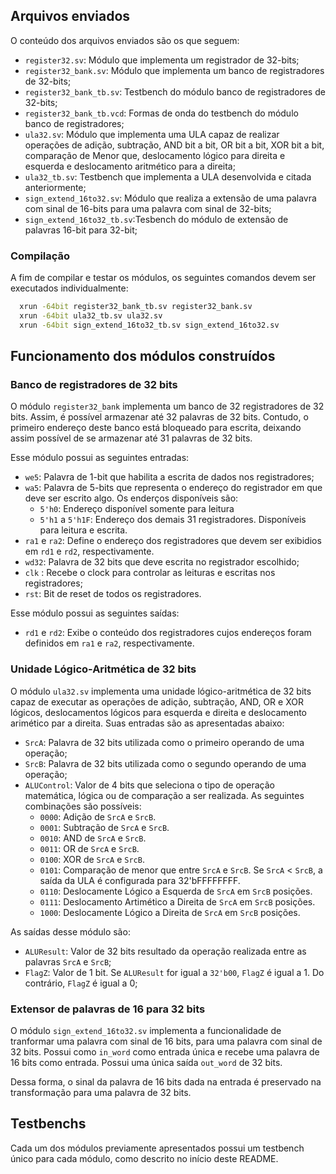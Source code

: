 ## Arquivos enviados

O conteúdo dos arquivos enviados são os que seguem:

* `register32.sv`: Módulo que implementa um registrador de 32-bits;
* `register32_bank.sv`: Módulo que implementa um banco de registradores de 32-bits;
* `register32_bank_tb.sv`: Testbench do módulo banco de registradores de 32-bits;
* `register32_bank_tb.vcd`: Formas de onda do testbench do módulo banco de registradores;
* `ula32.sv`: Módulo que implementa uma ULA capaz de realizar operações de adição, subtração, AND bit a bit, OR bit a bit, XOR bit a bit, comparação de Menor que, deslocamento lógico para direita e esquerda e deslocamento aritmético para a direita;
* `ula32_tb.sv`: Testbench que implementa a ULA desenvolvida e citada anteriormente;
* `sign_extend_16to32.sv`: Módulo que realiza a extensão de uma palavra com sinal de 16-bits para uma palavra com sinal de 32-bits;
* `sign_extend_16to32_tb.sv`:Tesbench do módulo de extensão de palavras 16-bit para 32-bit;

### Compilação

  A fim de compilar e testar os módulos, os seguintes comandos devem ser executados individualmente:
  ```bash
    xrun -64bit register32_bank_tb.sv register32_bank.sv
    xrun -64bit ula32_tb.sv ula32.sv
    xrun -64bit sign_extend_16to32_tb.sv sign_extend_16to32.sv
  ```


## Funcionamento dos módulos construídos

### Banco de registradores de 32 bits

O módulo `register32_bank` implementa um banco de 32 registradores de 32 bits. Assim, é possível armazenar até 32 palavras de 32 bits.
Contudo, o primeiro endereço deste banco está bloqueado para escrita, deixando assim possível de se armazenar até 31 palavras de 32 bits.

Esse módulo possui as seguintes entradas:

* `we5`: Palavra de 1-bit que habilita a escrita de dados nos registradores;
* `wa5`: Palavra de 5-bits que representa o endereço do registrador em que deve ser escrito algo. Os enderços disponíveis são:
  * `5'h0`: Endereço disponível somente para leitura
  * `5'h1` a `5'h1F`: Endereço dos demais 31 registradores. Disponíveis para leitura e escrita. 
* `ra1` e `ra2`: Define o endereço dos registradores que devem ser exibidios em `rd1` e `rd2`, respectivamente.
* `wd32`: Palavra de 32 bits que deve escrita no registrador escolhido;
* `clk` : Recebe o clock para controlar as leituras e escritas nos registradores;
* `rst`: Bit de reset de todos os registradores. 

Esse módulo possui as seguintes saídas:
* `rd1` e `rd2`: Exibe o conteúdo dos registradores cujos endereços foram definidos em `ra1` e `ra2`, respectivamente. 


### Unidade Lógico-Aritmética de 32 bits
 
O módulo `ula32.sv` implementa uma unidade lógico-aritmética de 32 bits capaz de executar as operações de adição, subtração, AND, OR e XOR lógicos, deslocamentos lógicos para esquerda e direita e deslocamento arimético par a direita. Suas entradas são as apresentadas abaixo:

* `SrcA`: Palavra de 32 bits utilizada como o primeiro operando de uma operação;
* `SrcB`: Palavra de 32 bits utilizada como o segundo operando de uma operação;
* `ALUControl`: Valor de 4 bits que seleciona o tipo de operação matemática, lógica ou de comparação a ser realizada. As seguintes combinações são possíveis:
  * `0000`: Adição de `SrcA` e `SrcB`.
  * `0001`: Subtração de `SrcA` e `SrcB`.
  * `0010`: AND de `SrcA` e `SrcB`.
  * `0011`: OR de `SrcA` e `SrcB`.
  * `0100`: XOR de `SrcA` e `SrcB`.
  * `0101`: Comparação de menor que entre `SrcA` e `SrcB`. Se `SrcA` < `SrcB`, a saída da ULA é configurada para 32'bFFFFFFFF.
  * `0110`: Deslocamente Lógico a Esquerda de `SrcA` em `SrcB` posições.
  * `0111`: Deslocamento Artimético a Direita de `SrcA` em `SrcB` posições.
  * `1000`: Deslocamente Lógico a Direita de `SrcA` em `SrcB` posições.

As saídas desse módulo são:

* `ALUResult`: Valor de 32 bits resultado da operação realizada entre as palavras `SrcA` e `SrcB`;
* `FlagZ`: Valor de 1 bit. Se `ALUResult` for igual a `32'b00`, `FlagZ` é igual a 1. Do contrário, `FlagZ` é igual a 0;

### Extensor de palavras de 16 para 32 bits

O módulo `sign_extend_16to32.sv` implementa a funcionalidade de tranformar uma palavra com sinal de 16 bits, para uma palavra com sinal de 32 bits. 
Possui como `in_word` como entrada única e recebe uma palavra de 16 bits como entrada. 
Possui uma única saída `out_word` de 32 bits. 

Dessa forma, o sinal da palavra de 16 bits dada na entrada é preservado na transformação para uma palavra de 32 bits.

## Testbenchs

Cada um dos módulos previamente apresentados possui um testbench único para cada módulo, como descrito no início deste README.

